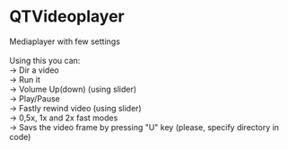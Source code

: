 # QTVideoplayer
Mediaplayer with few settings<br />
<br />
Using this you can:<br />
-> Dir a video<br />
-> Run it<br />
-> Volume Up(down) (using slider)<br />
-> Play/Pause<br />
-> Fastly rewind video  (using slider)<br />
-> 0,5x, 1x and 2x fast modes<br />
-> Savs the video frame by pressing "U" key (please, specify directory in code)<br />

